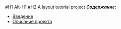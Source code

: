 #H1
Alt-H1
#H2 A layout tutorial project
***Содержание:***
- [Введение](#Introduction)
- [Описание проекта](#Project-вescription)
